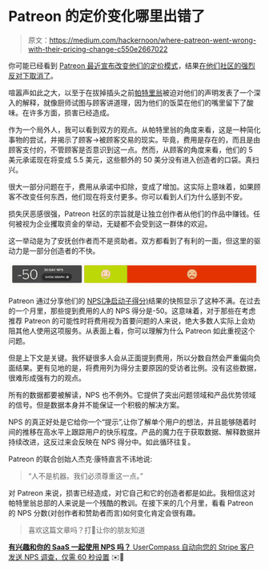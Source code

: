 # Patreon 的定价变化哪里出错了

> 原文：<https://medium.com/hackernoon/where-patreon-went-wrong-with-their-pricing-change-c550e2667022>

你可能已经看到 [Patreon 最近宣布改变他们的定价模式](https://blog.patreon.com/updating-patreons-fee-structure/)，结果[在他们社区的强烈反对下取消了](https://blog.patreon.com/not-rolling-out-fees-change/)。

喧嚣声如此之大，以至于在拔掉插头之前[帕特里翁](https://hackernoon.com/tagged/patreon)被迫对他们的声明发表了一个深入的解释，就像厨师试图与顾客讲道理，因为他们的饭菜在他们的嘴里留下了酸味。在许多方面，损害已经造成。

作为一个局外人，我可以看到双方的观点。从帕特里翁的角度来看，这是一种简化事物的尝试，并揭示了顾客→被顾客交易的现实。毕竟，费用是存在的，而且是由顾客支付的，不管顾客是否意识到这一点。然而，从顾客的角度来看，他们的 5 美元承诺现在将变成 5.5 美元，这些额外的 50 美分没有进入创造者的口袋。真扫兴。

很大一部分问题在于，费用从承诺中扣除，变成了增加。这实际上意味着，如果顾客不改变任何东西，他们现在将支付更多。你可以看到人们为什么感到不安。

损失厌恶感很强，Patreon 社区的宗旨就是让独立创作者从他们的作品中赚钱。任何被视为企业攫取资金的举动，无疑都不会受到这一群体的欢迎。

这一举动是为了安抚创作者而不是资助者。双方都看到了有利的一面，但这里的驱动力是一部分创造者的不快。

![](img/2aaa2f902897e42954ac685f85a11743.png)

Patreon 通过分享他们的 [NPS(净启动子得分)](https://usercompass.com/)结果的快照显示了这种不满。在过去的一个月里，那些提到费用的人的 NPS 得分是-50。这意味着，对于那些在考虑推荐 Patreon 的可能性时将费用视为首要问题的人来说，绝大多数人实际上会劝阻其他人使用这项服务。从表面上看，你可以理解为什么 Patreon 如此重视这个问题。

但是上下文是关键。我怀疑很多人会从正面提到费用，所以分数自然会严重偏向负面结果。更有见地的是，将费用列为得分主要原因的受访者比例。没有这些数据，很难形成强有力的观点。

所有的数据都要被解读，NPS 也不例外。它提供了突出问题领域和产品优势领域的信号。但是数据本身并不能保证一个积极的解决方案。

NPS 的真正好处是它给你一个“提示”,让你了解单个用户的想法，并且能够随着时间的推移在高水平上跟踪用户的快乐程度。产品的魔力在于获取数据、解释数据并持续改进，这反过来会反映在 NPS 得分中。如此循环往复。

Patreon 的联合创始人杰克·康特直言不讳地说:

> “人不是机器。我们必须尊重这一点。”

对 Patreon 来说，损害已经造成，对它自己和它的创造者都是如此。我相信这对帕特里翁总部的人来说是一个残酷的教训。在接下来的几个月里，看看 Patreon 的 NPS 分数(对创作者和赞助者而言)如何变化肯定会很有趣。

> 喜欢这篇文章吗？打👏让你的朋友知道

[**有兴趣和你的 SaaS 一起使用 NPS 吗？** UserCompass 自动向您的 Stripe 客户发送 NPS 调查，仅需 60 秒设置](http://usercompass.com/) ✉️💨